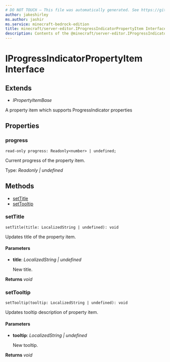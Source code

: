```yaml
---
# DO NOT TOUCH — This file was automatically generated. See https://github.com/mojang/minecraftapidocsgenerator to modify descriptions, examples, etc.
author: jakeshirley
ms.author: jashir
ms.service: minecraft-bedrock-edition
title: minecraft/server-editor.IProgressIndicatorPropertyItem Interface
description: Contents of the @minecraft/server-editor.IProgressIndicatorPropertyItem class.
---
```

# IProgressIndicatorPropertyItem Interface

## Extends
- *IPropertyItemBase*

A property item which supports ProgressIndicator properties

## Properties

### **progress**
`read-only progress: Readonly<number> | undefined;`

Current progress of the property item.

Type: *Readonly<number> | undefined*

## Methods
- [setTitle](#settitle)
- [setTooltip](#settooltip)

### **setTitle**
`
setTitle(title: LocalizedString | undefined): void
`

Updates title of the property item.

#### **Parameters**
- **title**: *LocalizedString | undefined*
  
  New title.

**Returns** *void*

### **setTooltip**
`
setTooltip(tooltip: LocalizedString | undefined): void
`

Updates tooltip description of property item.

#### **Parameters**
- **tooltip**: *LocalizedString | undefined*
  
  New tooltip.

**Returns** *void*
